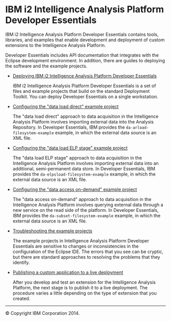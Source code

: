 IBM i2 Intelligence Analysis Platform Developer Essentials
==========================================================

IBM i2 Intelligence Analysis Platform Developer Essentials contains tools, libraries, and examples that enable development and deployment of custom extensions to the Intelligence Analysis Platform.

Developer Essentials includes API documentation that integrates with the Eclipse development environment. In addition, there are guides to deploying the software and the example projects.

-   [Deploying IBM i2 Intelligence Analysis Platform Developer Essentials](developer_essentials_deploying.md)

     IBM i2 Intelligence Analysis Platform Developer Essentials is a set of files and example projects that build on the standard Deployment Toolkit. You can deploy Developer Essentials on a single workstation.
-   [Configuring the "data load direct" example project](developer_essentials_example_dld.md)

     The "data load direct" approach to data acquisition in the Intelligence Analysis Platform involves importing external data into the Analysis Repository. In Developer Essentials, IBM provides the `da-arload-filesystem-example` example, in which the external data source is an XML file.
-   [Configuring the "data load ELP stage" example project](developer_essentials_example_delps.md)

     The "data load ELP stage" approach to data acquisition in the Intelligence Analysis Platform involves importing external data into an additional, semi-permanent data store. In Developer Essentials, IBM provides the `da-elpsload-filesystem-example` example, in which the external data source is an XML file.
-   [Configuring the "data access on-demand" example project](developer_essentials_example_daod.md)

     The "data access on-demand" approach to data acquisition in the Intelligence Analysis Platform involves querying external data through a new service on the read side of the platform. In Developer Essentials, IBM provides the `da-subset-filesystem-example` example, in which the external data source is an XML file.
-   [Troubleshooting the example projects](developer_essentials_troubleshooting.md)

     The example projects in Intelligence Analysis Platform Developer Essentials are sensitive to changes or inconsistencies in the configuration of the Eclipse IDE. The errors that you see can be cryptic, but there are standard approaches to resolving the problems that they identify.
-   [Publishing a custom application to a live deployment](developer_essentials_going_live.md)

     After you develop and test an extension for the Intelligence Analysis Platform, the next stage is to publish it to a live deployment. The procedure varies a little depending on the type of extension that you created.

* * * * *

© Copyright IBM Corporation 2014.


